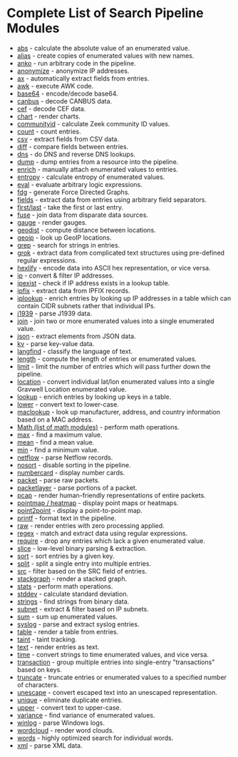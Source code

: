 # Complete List of Search Pipeline Modules

* [abs](abs/abs.md) - calculate the absolute value of an enumerated value.
* [alias](alias/alias.md) - create copies of enumerated values with new names.
* [anko](anko/anko.md) - run arbitrary code in the pipeline.
* [anonymize](anonymize/anonymize.md) - anonymize IP addresses.
* [ax](ax/ax.md) - automatically extract fields from entries.
* [awk](awk/awk.md) - execute AWK code.
* [base64](base64/base64.md) - encode/decode base64.
* [canbus](canbus/canbus.md) - decode CANBUS data.
* [cef](cef/cef.md) - decode CEF data.
* [chart](chart/chart.md) - render charts.
* [communityid](communityid/communityid.md) - calculate Zeek community ID values.
* [count](math/math.md#Count) - count entries.
* [csv](csv/csv.md) - extract fields from CSV data.
* [diff](diff/diff.md) - compare fields between entries.
* [dns](dns/dns.md) - do DNS and reverse DNS lookups.
* [dump](dump/dump.md) - dump entries from a resource into the pipeline.
* [enrich](enrich/enrich.md) - manually attach enumerated values to entries.
* [entropy](entropy/entropy.md) - calculate entropy of enumerated values.
* [eval](eval/eval.md) - evaluate arbitrary logic expressions.
* [fdg](fdg/fdg.md) - generate Force Directed Graphs.
* [fields](fields/fields.md) - extract data from entries using arbitrary field separators.
* [first/last](firstlast/firstlast.md) - take the first or last entry.
* [fuse](fuse/fuse.md) - join data from disparate data sources.
* [gauge](gauge/gauge.md) - render gauges.
* [geodist](geodist/geodist.md) - compute distance between locations.
* [geoip](geoip/geoip.md) - look up GeoIP locations.
* [grep](grep/grep.md) - search for strings in entries.
* [grok](grok/grok.md) - extract data from complicated text structures using pre-defined regular expressions.
* [hexlify](hexlify/hexlify.md) - encode data into ASCII hex representation, or vice versa.
* [ip](ip/ip.md) - convert & filter IP addresses.
* [ipexist](ipexist/ipexist.md) - check if IP address exists in a lookup table.
* [ipfix](ipfix/ipfix.md) - extract data from IPFIX records.
* [iplookup](iplookup/iplookup.md) - enrich entries by looking up IP addresses in a table which can contain CIDR subnets rather that individual IPs.
* [j1939](j1939/j1939.md) - parse J1939 data.
* [join](join/join.md) - join two or more enumerated values into a single enumerated value.
* [json](json/json.md) - extract elements from JSON data.
* [kv](kv/kv.md) - parse key-value data.
* [langfind](langfind/langfind.md) - classify the language of text.
* [length](length/length.md) - compute the length of entries or enumerated values.
* [limit](limit/limit.md) - limit the number of entries which will pass further down the pipeline.
* [location](location/location.md) - convert individual lat/lon enumerated values into a single Gravwell Location enumerated value.
* [lookup](lookup/lookup.md) - enrich entries by looking up keys in a table.
* [lower](upperlower/upperlower.md) - convert text to lower-case.
* [maclookup](maclookup/maclookup.md) - look up manufacturer, address, and country information based on a MAC address.
* [Math (list of math modules)](math/math.md) - perform math operations.
* [max](math/math.md#Max) - find a maximum value.
* [mean](math/math.md#Mean) - find a mean value.
* [min](math/math.md#Min) - find a minimum value.
* [netflow](netflow/netflow.md) - parse Netflow records.
* [nosort](nosort/nosort.md) - disable sorting in the pipeline.
* [numbercard](gauge/gauge.md) - display number cards.
* [packet](packet/packet.md) - parse raw packets.
* [packetlayer](packetlayer/packetlayer.md) - parse portions of a packet.
* [pcap](pcap/pcap.md) - render human-friendly representations of entire packets.
* [pointmap / heatmap](map/map.md) - display point maps or heatmaps.
* [point2point](point2point/point2point.md) - display a point-to-point map.
* [printf](printf/printf.md) - format text in the pipeline.
* [raw](raw/raw.md) - render entries with zero processing applied.
* [regex](regex/regex.md) - match and extract data using regular expressions.
* [require](require/require.md) - drop any entries which lack a given enumerated value.
* [slice](slice/slice.md) - low-level binary parsing & extraction.
* [sort](sort/sort.md) - sort entries by a given key.
* [split](split/split.md) - split a single entry into multiple entries.
* [src](src/src.md) - filter based on the SRC field of entries.
* [stackgraph](stackgraph/stackgraph.md) - render a stacked graph.
* [stats](stats/stats.md) - perform math operations.
* [stddev](math/math.md#Stddev) - calculate standard deviation.
* [strings](strings/strings.md) - find strings from binary data.
* [subnet](subnet/subnet.md) - extract & filter based on IP subnets.
* [sum](math/math.md#Sum) - sum up enumerated values.
* [syslog](syslog/syslog.md) - parse and extract syslog entries.
* [table](table/table.md) - render a table from entries.
* [taint](taint/taint.md) - taint tracking.
* [text](text/text.md) - render entries as text.
* [time](time/time.md) - convert strings to time enumerated values, and vice versa.
* [transaction](transaction/transaction.md) - group multiple entries into single-entry "transactions" based on keys.
* [truncate](truncate/truncate.md) - truncate entries or enumerated values to a specified number of characters.
* [unescape](unescape/unescape.md) - convert escaped text into an unescaped representation.
* [unique](math/math.md#Unique) - eliminate duplicate entries.
* [upper](upperlower/upperlower.md) - convert text to upper-case.
* [variance](math/math.md#Variance) - find variance of enumerated values.
* [winlog](winlog/winlog.md) - parse Windows logs.
* [wordcloud](wordcloud/wordcloud.md) - render word clouds.
* [words](words/words.md) - highly optimized search for individual words.
* [xml](xml/xml.md) - parse XML data.

